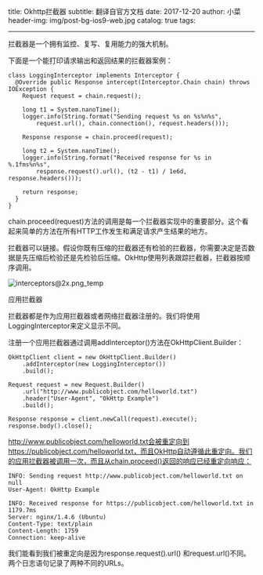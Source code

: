 title:      Okhttp拦截器
subtitle:   翻译自官方文档
date:       2017-12-20
author:     小菜
header-img: img/post-bg-ios9-web.jpg
catalog: true
tags:

--------------------------------------------------------------------------------------------------------

拦截器是一个拥有监控、复写、复用能力的强大机制。

下面是一个能打印请求输出和返回结果的拦截器案例：

```
class LoggingInterceptor implements Interceptor {
  @Override public Response intercept(Interceptor.Chain chain) throws IOException {
    Request request = chain.request();

    long t1 = System.nanoTime();
    logger.info(String.format("Sending request %s on %s%n%s",
        request.url(), chain.connection(), request.headers()));

    Response response = chain.proceed(request);

    long t2 = System.nanoTime();
    logger.info(String.format("Received response for %s in %.1fms%n%s",
        response.request().url(), (t2 - t1) / 1e6d, response.headers()));

    return response;
  }
}
```

chain.proceed(request)方法的调用是每一个拦截器实现中的重要部分。这个看起来简单的方法在所有HTTP工作发生和满足请求产生结果的地方。

拦截器可以链接。假设你既有压缩的拦截器还有检验的拦截器，你需要决定是否数据是先压缩后检验还是先检验后压缩。OkHttp使用列表跟踪拦截器，拦截器按顺序调用。

![interceptors@2x.png_temp](C:\Users\xiaokun\Desktop\MarkDown文件\interceptors@2x.png_temp.bmp)

应用拦截器

拦截器都是作为应用拦截器或者网络拦截器注册的。我们将使用LoggingInterceptor来定义显示不同。

注册一个应用拦截器通过调用addInterceptor()方法在OkHttpClient.Builder：

```
OkHttpClient client = new OkHttpClient.Builder()
    .addInterceptor(new LoggingInterceptor())
    .build();

Request request = new Request.Builder()
    .url("http://www.publicobject.com/helloworld.txt")
    .header("User-Agent", "OkHttp Example")
    .build();

Response response = client.newCall(request).execute();
response.body().close();
```

http://www.publicobject.com/helloworld.txt会被重定向到https://publicobject.com/helloworld.txt，而且OkHttp自动遵循此重定向。我们的应用拦截器被调用一次，而且从chain.proceed()返回的响应已经重定向响应：

```
INFO: Sending request http://www.publicobject.com/helloworld.txt on null
User-Agent: OkHttp Example

INFO: Received response for https://publicobject.com/helloworld.txt in 1179.7ms
Server: nginx/1.4.6 (Ubuntu)
Content-Type: text/plain
Content-Length: 1759
Connection: keep-alive
```

我们能看到我们被重定向是因为response.request().url() 和request.url()不同。两个日志语句记录了两种不同的URLs。

